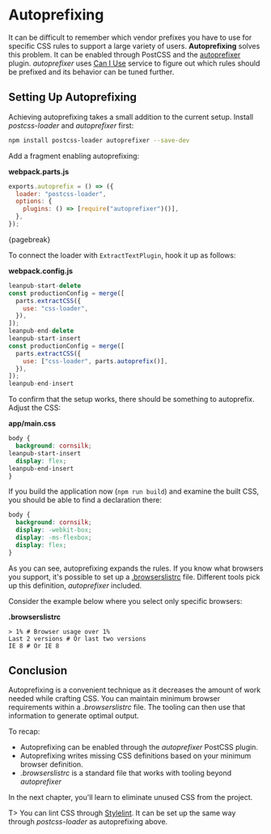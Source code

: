 # Autoprefixing

It can be difficult to remember which vendor prefixes you have to use for specific CSS rules to support a large variety of users. **Autoprefixing** solves this problem. It can be enabled through PostCSS and the [autoprefixer](https://www.npmjs.com/package/autoprefixer) plugin. *autoprefixer* uses [Can I Use](http://caniuse.com/) service to figure out which rules should be prefixed and its behavior can be tuned further.

## Setting Up Autoprefixing

Achieving autoprefixing takes a small addition to the current setup. Install *postcss-loader* and *autoprefixer* first:

```bash
npm install postcss-loader autoprefixer --save-dev
```

Add a fragment enabling autoprefixing:

**webpack.parts.js**

```javascript
exports.autoprefix = () => ({
  loader: "postcss-loader",
  options: {
    plugins: () => [require("autoprefixer")()],
  },
});
```

{pagebreak}

To connect the loader with `ExtractTextPlugin`, hook it up as follows:

**webpack.config.js**

```javascript
leanpub-start-delete
const productionConfig = merge([
  parts.extractCSS({
    use: "css-loader",
  }),
]);
leanpub-end-delete
leanpub-start-insert
const productionConfig = merge([
  parts.extractCSS({
    use: ["css-loader", parts.autoprefix()],
  }),
]);
leanpub-end-insert
```

To confirm that the setup works, there should be something to autoprefix. Adjust the CSS:

**app/main.css**

```css
body {
  background: cornsilk;
leanpub-start-insert
  display: flex;
leanpub-end-insert
}
```

If you build the application now (`npm run build`) and examine the built CSS, you should be able to find a declaration there:

```css
body {
  background: cornsilk;
  display: -webkit-box;
  display: -ms-flexbox;
  display: flex;
}
```

As you can see, autoprefixing expands the rules. If you know what browsers you support, it's possible to set up a [.browserslistrc](https://www.npmjs.com/package/browserslist) file. Different tools pick up this definition, *autoprefixer* included.

Consider the example below where you select only specific browsers:

**.browserslistrc**

```
> 1% # Browser usage over 1%
Last 2 versions # Or last two versions
IE 8 # Or IE 8
```

## Conclusion

Autoprefixing is a convenient technique as it decreases the amount of work needed while crafting CSS. You can maintain minimum browser requirements within a *.browserslistrc* file. The tooling can then use that information to generate optimal output.

To recap:

* Autoprefixing can be enabled through the *autoprefixer* PostCSS plugin.
* Autoprefixing writes missing CSS definitions based on your minimum browser definition.
* *.browserslistrc* is a standard file that works with tooling beyond *autoprefixer*

In the next chapter, you'll learn to eliminate unused CSS from the project.

T> You can lint CSS through [Stylelint](http://stylelint.io/). It can be set up the same way through *postcss-loader* as autoprefixing above.
